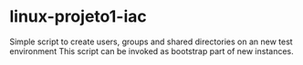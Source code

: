 # linux-projeto1-iac

Simple script to create users, groups and shared directories on an new test environment
This script can be invoked as bootstrap part of new instances.
